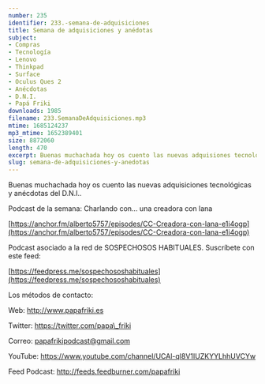 ```yaml
---
number: 235
identifier: 233.-semana-de-adquisiciones
title: Semana de adquisiciones y anédotas
subject:
- Compras
- Tecnología
- Lenovo
- Thinkpad
- Surface
- Oculus Ques 2
- Anécdotas
- D.N.I.
- Papá Friki
downloads: 1985
filename: 233.SemanaDeAdquisiciones.mp3
mtime: 1685124237
mp3_mtime: 1652389401
size: 8872060
length: 470
excerpt: Buenas muchachada hoy os cuento las nuevas adquisiones tecnológicas y anécdotas del D.N.I.
slug: semana-de-adquisiciones-y-anedotas
---
```

Buenas muchachada hoy os cuento las nuevas adquisiciones tecnológicas y anécdotas del D.N.I..

Podcast de la semana: Charlando con... una creadora con lana

[https://anchor.fm/alberto5757/episodes/CC-Creadora-con-lana-e1i4ogp](https://anchor.fm/alberto5757/episodes/CC-Creadora-con-lana-e1i4ogp)

Podcast asociado a la red de SOSPECHOSOS HABITUALES. Suscríbete con este feed:

[https://feedpress.me/sospechososhabituales](https://feedpress.me/sospechososhabituales)

Los métodos de contacto:

Web: http://www.papafriki.es

Twitter: https://twitter.com/papa\_friki

Correo: papafrikipodcast@gmail.com

YouTube: https://www.youtube.com/channel/UCAl-ql8V1IUZKYYLhhUVCYw

Feed Podcast: http://feeds.feedburner.com/papafriki